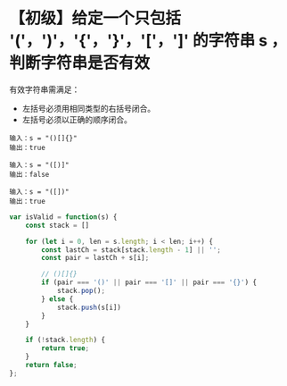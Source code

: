 # 【初级】给定一个只包括 '('，')'，'{'，'}'，'['，']' 的字符串 s ，判断字符串是否有效

有效字符串需满足：

- 左括号必须用相同类型的右括号闭合。
- 左括号必须以正确的顺序闭合。

```text
输入：s = "()[]{}"
输出：true

输入：s = "([)]"
输出：false

输入：s = "([])"
输出：true
```

```js
var isValid = function(s) {
    const stack = []

    for (let i = 0, len = s.length; i < len; i++) {
        const lastCh = stack[stack.length - 1] || '';
        const pair = lastCh + s[i];

        // ()[]{}
        if (pair === '()' || pair === '[]' || pair === '{}') {
            stack.pop();
        } else {
            stack.push(s[i])
        }
    }

    if (!stack.length) {
        return true;
    }
    return false;
};
```
